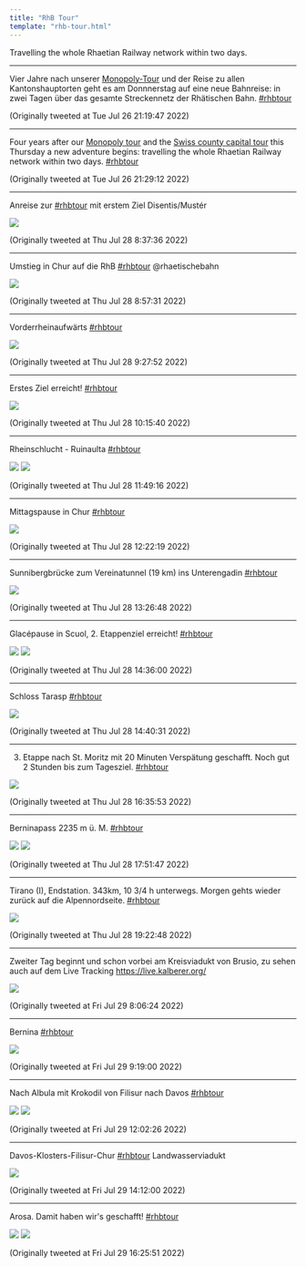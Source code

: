 ```yaml
---
title: "RhB Tour"
template: "rhb-tour.html"
---
```


Travelling the whole Rhaetian Railway network within two days.

----

Vier Jahre nach unserer [Monopoly-Tour](https://www.kalberer.org/monopoly/) und der Reise zu allen Kantonshauptorten geht es am Donnnerstag auf eine neue Bahnreise: in zwei Tagen über das gesamte Streckennetz der Rhätischen Bahn. [#rhbtour](.)

(Originally tweeted at Tue Jul 26 21:19:47 2022)

----

Four years after our [Monopoly tour](https://www.kalberer.org/monopoly/) and the [Swiss county capital tour](https://kalberer.org/swiss-tour/) this Thursday a new adventure begins: travelling the whole Rhaetian Railway network within two days. [#rhbtour](.)

(Originally tweeted at Tue Jul 26 21:29:12 2022)

----

Anreise zur [#rhbtour](.) mit erstem Ziel Disentis/Mustér

![](media/1552543780900831232-FYu-VdrXEAEzg0q.jpg)

(Originally tweeted at Thu Jul 28 8:37:36 2022)

----

Umstieg in Chur auf die RhB [#rhbtour](.) @rhaetischebahn

![](media/1552548793316409344-FYvC4jyX0AAHNfr.jpg)

(Originally tweeted at Thu Jul 28 8:57:31 2022)

----

Vorderrheinaufwärts [#rhbtour](.)

![](media/1552556430733058048-FYvJ1clWAAE3dIY.jpg)

(Originally tweeted at Thu Jul 28 9:27:52 2022)

----

Erstes Ziel erreicht! [#rhbtour](.)

![](media/1552568457388036096-FYvUxpaWYAEw4Bi.jpg)

(Originally tweeted at Thu Jul 28 10:15:40 2022)

----

Rheinschlucht - Ruinaulta [#rhbtour](.)

![](media/1552592011773054977-FYvqLsNWYAEO-wJ.jpg)
![](media/1552592011773054977-FYvqMuVWAAEe1nT.jpg)

(Originally tweeted at Thu Jul 28 11:49:16 2022)

----

Mittagspause in Chur [#rhbtour](.)

![](media/1552600329216212994-FYvxw5kWIAEzEKq.jpg)

(Originally tweeted at Thu Jul 28 12:22:19 2022)

----

Sunnibergbrücke zum Vereinatunnel (19 km) ins Unterengadin [#rhbtour](.)

![](media/1552616557469130752-FYwAhezXgAArAyB.jpg)

(Originally tweeted at Thu Jul 28 13:26:48 2022)

----

Glacépause in Scuol, 2. Etappenziel erreicht! [#rhbtour](.)

![](media/1552633974673006592-FYwQTrVXoAEZ56k.jpg)
![](media/1552633974673006592-FYwQWPtX0AQ_Qsz.jpg)

(Originally tweeted at Thu Jul 28 14:36:00 2022)

----

Schloss Tarasp [#rhbtour](.)

![](media/1552635111811813376-FYwRYURX0AIudKm.jpg)

(Originally tweeted at Thu Jul 28 14:40:31 2022)

----

3. Etappe nach St. Moritz mit 20 Minuten Verspätung geschafft. Noch gut 2 Stunden bis zum Tagesziel. [#rhbtour](.)

![](media/1552664142183546880-FYwrzV_X0AEayf4.jpg)

(Originally tweeted at Thu Jul 28 16:35:53 2022)

----

Berninapass 2235 m ü. M. [#rhbtour](.)

![](media/1552683244495278083-FYw9FeJXgAEIpEI.jpg)
![](media/1552683244495278083-FYw9KQHXgAMskd1.jpg)

(Originally tweeted at Thu Jul 28 17:51:47 2022)

----

Tirano (I), Endstation. 343km, 10 3/4 h unterwegs. Morgen gehts wieder zurück auf die Alpennordseite. [#rhbtour](.)

![](media/1552706148859629573-FYxSAi8XgAYPG4c.jpg)

(Originally tweeted at Thu Jul 28 19:22:48 2022)

----

Zweiter Tag beginnt und schon vorbei am Kreisviadukt von Brusio, zu sehen auch auf dem Live Tracking  https://live.kalberer.org/

![](media/1552898316790366209-FY0AxLVXkAAnxXe.jpg)

(Originally tweeted at Fri Jul 29 8:06:24 2022)

----

Bernina [#rhbtour](.)

![](media/1552916584276049920-FY0RZO1XoAceoHu.jpg)

(Originally tweeted at Fri Jul 29 9:19:00 2022)

----

Nach Albula mit Krokodil von Filisur nach Davos [#rhbtour](.)

![](media/1552957713780449285-FY02viFX0AA1gUV.jpg)
![](media/1552957713780449285-FY02zcRXEAIh68h.jpg)

(Originally tweeted at Fri Jul 29 12:02:26 2022)

----

Davos-Klosters-Filisur-Chur [#rhbtour](.) Landwasserviadukt

![](media/1552990319951712257-FY1UbFUXoAAj7kw.jpg)

(Originally tweeted at Fri Jul 29 14:12:00 2022)

----

Arosa. Damit haben wir's geschafft! [#rhbtour](.)

![](media/1553024007708057600-FY1zGXKXgAIHUzh.jpg)
![](media/1553024007708057600-FY1zFmyWAAAHvdg.jpg)

(Originally tweeted at Fri Jul 29 16:25:51 2022)
